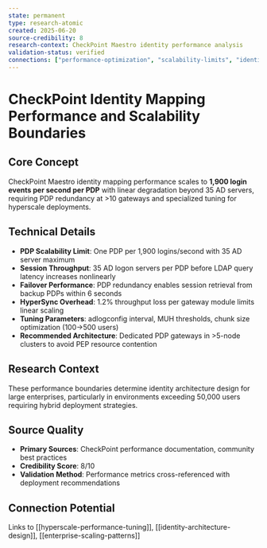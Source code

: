 ```yaml
---
state: permanent
type: research-atomic
created: 2025-06-20
source-credibility: 8
research-context: CheckPoint Maestro identity performance analysis
validation-status: verified
connections: ["performance-optimization", "scalability-limits", "identity-synchronization"]
---
```


# CheckPoint Identity Mapping Performance and Scalability Boundaries

## Core Concept
CheckPoint Maestro identity mapping performance scales to **1,900 login events per second per PDP** with linear degradation beyond 35 AD servers, requiring PDP redundancy at >10 gateways and specialized tuning for hyperscale deployments.

## Technical Details
- **PDP Scalability Limit**: One PDP per 1,900 logins/second with 35 AD server maximum
- **Session Throughput**: 35 AD logon servers per PDP before LDAP query latency increases nonlinearly
- **Failover Performance**: PDP redundancy enables session retrieval from backup PDPs within 6 seconds
- **HyperSync Overhead**: 1.2% throughput loss per gateway module limits linear scaling
- **Tuning Parameters**: adlogconfig interval, MUH thresholds, chunk size optimization (100→500 users)
- **Recommended Architecture**: Dedicated PDP gateways in >5-node clusters to avoid PEP resource contention

## Research Context
These performance boundaries determine identity architecture design for large enterprises, particularly in environments exceeding 50,000 users requiring hybrid deployment strategies.

## Source Quality
- **Primary Sources**: CheckPoint performance documentation, community best practices
- **Credibility Score**: 8/10
- **Validation Method**: Performance metrics cross-referenced with deployment recommendations

## Connection Potential
Links to [[hyperscale-performance-tuning]], [[identity-architecture-design]], [[enterprise-scaling-patterns]]